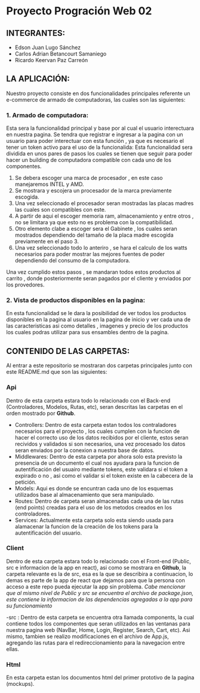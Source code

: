 
# Proyecto Progración Web 02 
## INTEGRANTES:
 - Edson Juan Lugo Sánchez
 - Carlos Adrian Betancourt Samaniego
 - Ricardo Keervan Paz Carreón
## LA APLICACIÓN:
Nuestro proyecto consiste en dos funcionalidades principales referente un e-commerce de armado de computadoras, las cuales son las siguientes:
### 1. Armado de computadora:
Esta sera la funcionalidad principal y base por al cual el usuario interectuara en nuestra pagina.
Se tendra que registrar e ingresar a la pagina con un usuario para poder interectuar con esta función , ya que es necesario el tener un token activo para el uso de la funcionalida: Esta funcionalidad sera dividida en unos pares de pasos los cuales se tienen que seguir para poder hacer un building de computadora compatible con cada uno de los componentes.
1. Se debera escoger una marca de procesador , en este caso manejaremos INTEL y AMD.
2. Se mostrara y escojera un procesador de la marca previamente escogida.
3. Una vez seleccionado el procesador seran mostradas las placas madres las cuales son compatibles con este.
4. A partir de aqui el escoger memoria ram, almacenamiento y entre otros , no se limitara ya que esto no es problema con la compatibilidad.
5. Otro elemento clabe a escoger sera el Gabinete , los cuales seran mostrados dependiendo del tamaño de la placa madre escogida previamente en el paso 3.
6. Una vez seleccionado todo lo anteriro , se hara el calculo de los watts necesarios para poder mostrar las mejores fuentes de poder dependiendo del consumo de la computadora.

Una vez cumplido estos pasos , se mandaran todos estos productos al carrito , donde posteriormente seran pagados por el cliente y enviados por los provedores.

### 2. Vista de productos disponibles en la pagina:
En esta funcionalidad se le dara la posibilidad de ver todos los productos disponibles en la pagina al usuario en la pagina de inicio y ver cada una de las caracteristicas asi como detalles , imagenes y precio de los productos los cuales podras utilizar para sus ensambles dentro de la pagina.

## CONTENIDO DE LAS CARPETAS:
Al entrar a este repositorio se mostraran dos carpetas principales junto con este README.md que son las siguientes:
### Api
Dentro de esta carpeta estara todo lo relacionado con el Back-end (Controladores, Modelos, Rutas, etc), seran descritas las carpetas en el orden mostrado por **Github**.

- Controllers: Dentro de esta carpeta estan todos los contraladores necesarios para el proyecto , los cuales cumplen con la funcion de hacer el correcto uso de los datos recibidos por el cliente, estos seran recividos y validados si son necesarios, una vez procesado los datos seran enviados por la conexion a nuestra base de datos.
- Middlewares: Dentro de esta carpeta por ahora solo esta previsto la presencia de un documento el cual nos ayudara para la funcion de autentificación del usuairo mediante tokens, este validara si el token a expirado o no , asi como el validar si el token existe en la cabecera de la petición.
- Models: Aqui es donde se encuntran cada uno de los esquemas utilizados base al almacenamiento que sera manipulado.
- Routes: Dentro de carpeta seran almacenadas cada una de las rutas (end points) creadas para el uso de los metodos creados en los controladores.
- Services: Actualmente esta carpeta solo esta siendo usada para alamacenar la funcion de la creación de los tokens para la autentificación del usuario.
### Client
Dentro de esta carpeta estara todo lo relacionado con el Front-end (Public, src e informacion de la app en react), asi como se mostrara en **Github**, la carpeta relevante es la de src, esa es la que se describira a continuacion, lo demas es parte de la app de react que dejamos para que la persona con acceso a este repo pueda ejecutar la app sin problema.
*Cabe mencionar que al mismo nivel de Public y src se encuentra el archivo de package.json, este contiene la informacion de las dependencias agregadas a la app para su funcionamiento*

-src : Dentro de esta carpeta se encuentra otra llamada components, la cual contiene todos los componentes que seran utilizados en las ventanas para nuestra pagina web (NavBar, Home, Login, Register, Search, Cart, etc). Asi mismo, tambien se realizo modificaciones en el archivo de App.js, agregando las rutas para el redireccionamiento para la navegacion entre ellas.
### Html
En esta carpeta estan los documentos html del primer prototivo de la pagina (mockups).
